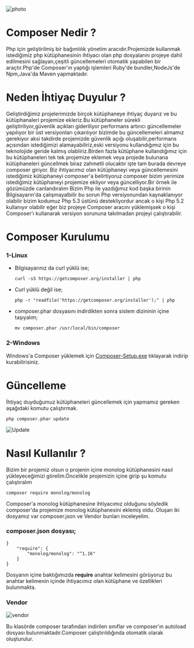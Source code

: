 ![photo](https://getcomposer.org/img/logo-composer-transparent3.png)
# Composer Nedir ?
Php için geliştirilmiş bir bağımlılık yönetim aracıdır.Projemizde kullanmak istediğimiz php kütüphanesinin ihtiyacı olan php dosyalarını projeye dahil edilmesini sağlayan,çeşitli güncellemeleri otomatik yapabilen bir araçtır.Php'de Composer'ın yaptığı işlemleri Ruby'de bundler,NodeJs'de Npm,Java'da Maven yapmaktadır.

# Neden İhtiyaç Duyulur ?
Geliştirdiğimiz projelerimizde birçok kütüphaneye ihtiyaç duyarız ve bu kütüphanaleri projemize ekleriz.Bu kütüphaneler sürekli geliştiriliyor,güvenlik açıkları gideriliyor performans artırıcı güncellemeler yapılıyor bir üst versiyonları çıkarılıyor bizimde bu güncellemeleri almamız gerekiyor aksi takdirde projemizde güvenlik açığı oluşabilir,performans açısından istediğimizi alamayabiliriz,eski versiyonu kullandığımız için bu teknolojide geride kalmış olabliriz.Birden fazla kütüphane kullandığımız için bu kütüphaneleri tek tek projemize eklemek veya projede bulunana kütüphaneleri güncellmek biraz zahmetli olucaktır işte tam burada devreye composer giriyor. Biz ihtiyacımız olan kütüphaneyi veya güncellemesini istediğimiz kütüphaneyi composer'a belirtiyoruz composer bizim yerimize istediğimiz kütüphaneyi projemize ekliyor veya güncelliyor.Bir örnek ile gözümüzde canlandıralım Bizim Php ile yazdığımız kod başka birinin Bilgisayarın'da çalışmayalbilir bu sorun Php versiyonundan kaynaklanıyor olabilir bizim kodumuz Php 5.3 üstünü destekliyordur ancak o kişi Php 5.2 kullanıyır olabilir eğer biz projeye Composer aracını yüklemişsek o kişi Composer'ı kullanarak versiyon sorununa takılmadan projeyi çalıştırabilir.

# Composer Kurulumu
### 1-Linux
- Bilgisayarınız da curl yüklü ise; 

    ```
    curl -sS https://getcomposer.org/installer | php
    ```
- Curl yüklü değil ise;
 
    ```
    php -r "readfile('https://getcomposer.org/installer');" | php
    ```
- composer.phar dosyasını indirdikten sonra sistem dizininin içine taşıyalım;

    ```
    mv composer.phar /usr/local/bin/composer
    ```
    
### 2-Windows
Windows'a Composer yüklemek için 
[Composer-Setup.exe](https://getcomposer.org/Composer-Setup.exe) tıklayarak indirip kurabilirisiniz.

# Güncelleme
İhtiyaç duyduğumuz kütüphaneleri güncellemek için yapmamız gereken aşağıdaki komutu çalıştırmak.

```
php composer.phar update
```

![Update](https://github.com/mehmetdik/Php-Composer/tree/master/photo/update.png)

# Nasıl Kullanılır ?
Bizim bir projemiz olsun o projenin içine monolog kütüphanesini nasıl yükleyeceğimizi görelim.Öncelikle projemizin içine girip şu komutu çalıştıralım
```
composer require monolog/monolog
```
Composer'a monolog kütüphanesine ihtiyacımız olduğunu söyledik composer'da projemize monolog kütüphanesini eklemiş oldu.
Oluşan iki dosyamız var composer.json ve Vendor bunları inceleyelim.

### composer.json dosyası;
```
}
    "require": {
        "monolog/monolog": "^1.16"
    }
}
```
Dosyanın içine baktığımızda **require** anahtar kelimesini görüyoruz bu anahtar kelimenin içinde ihtiyacımız olan kütüphane ve özellikleri bulunmakta.

### Vendor

![vendor](https://mehmetdik2013.files.wordpress.com/2015/08/a.png?w=621&h=333)

Bu klasörde composer tarafından indirilen sınıflar ve composer'ın autoload dosyası bulunmaktadır.Composer çalıştırıldığında otomatik olarak oluşturulur.









